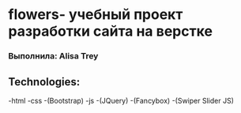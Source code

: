 # flowers- учебный проект разработки сайта на верстке
### Выполнила: Alisa Trey

## Technologies: 
-html
-css
-(Bootstrap)
-js 
-(JQuery)
-(Fancybox)
-(Swiper Slider JS)
